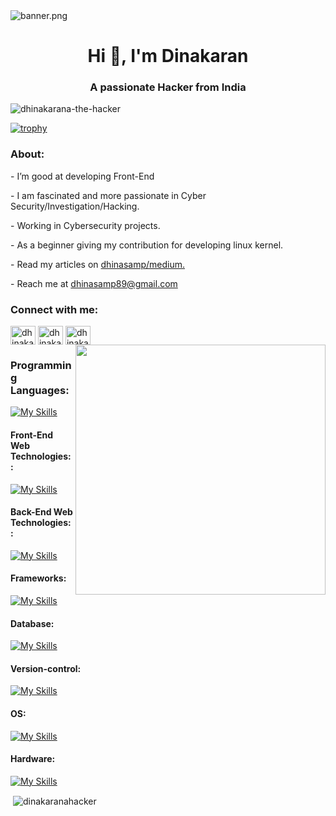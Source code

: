 

<img src="banner.png" alt="banner.png" style="justify-content: center">



<h1 align="center">Hi 👋, I'm Dinakaran</h1>

<h3 align="center">A passionate Hacker from India</h3>

<p align="left"> <img src="https://komarev.com/ghpvc/?username=dhinakaranahacker&label=Profile%20views&color=0e75b6&style=flat" alt="dhinakarana-the-hacker" /> </p>

[![trophy](https://github-profile-trophy.vercel.app/?username=dhinakaranahacker)](https://github.com/ryo-ma/github-profile-trophy)

<h3>About:</h3>
<p>- I’m good at developing Front-End</p>
<p>- I am fascinated and more passionate in Cyber Security/Investigation/Hacking.</p>
<p>- Working in Cybersecurity projects.</p>
<p>- As a beginner giving my contribution for developing linux kernel.</p>
<p>- Read my articles on <a href="https://medium.com/@dhinasamp89">dhinasamp/medium.</a></p>
<p>- Reach me at <a href="mailto:dhinasamp89@gmail.com">dhinasamp89@gmail.com</a></p>

<h3 align="left">Connect with me:</h3>
<p align="left">
<a href="https://x.com/dhinasam89" target="blank"><img align="center" src="https://raw.githubusercontent.com/rahuldkjain/github-profile-readme-generator/master/src/images/icons/Social/twitter.svg" alt="dhinakaran" height="30" width="40" /></a>
<a href="https://www.linkedin.com/in/dinakaran-a-34174b238/" target="blank"><img align="center" src="https://raw.githubusercontent.com/rahuldkjain/github-profile-readme-generator/master/src/images/icons/Social/linked-in-alt.svg" alt="dhinakaran" height="30" width="40" /></a>
<a href="https://www.instagram.com/smart_dhina_123/" target="blank"><img align="center" src="https://raw.githubusercontent.com/rahuldkjain/github-profile-readme-generator/master/src/images/icons/Social/instagram.svg" alt="dhinakaran" height="30" width="40" /></a>

<img  align="right" width="400" src="https://gifdb.com/images/high/hacking-background-static-lines-rypnde42rrze9wku.gif">

### **Programming Languages:**
[![My Skills](https://skillicons.dev/icons?i=c,cpp,python,js)](https://skillicons.dev)
#### **Front-End Web Technologies::**
[![My Skills](https://skillicons.dev/icons?i=html,css,js)](https://skillicons.dev)
#### **Back-End Web Technologies::**
[![My Skills](https://skillicons.dev/icons?i=python,expressjs,nodejs,django)](https://skillicons.dev)
#### **Frameworks:**
[![My Skills](https://skillicons.dev/icons?i=sass,tailwind,bootstrap)](https://skillicons.dev)
#### **Database:**
[![My Skills](https://skillicons.dev/icons?i=mysql,postgresql,mongodb,redis)](https://skillicons.dev)
#### **Version-control:**
[![My Skills](https://skillicons.dev/icons?i=git,github,docker)](https://skillicons.dev)

#### **OS:**
[![My Skills](https://skillicons.dev/icons?i=windows,linux,kali,debian,ubuntu)](https://skillicons.dev)
#### **Hardware:**
[![My Skills](https://skillicons.dev/icons?i=arduino)](https://skillicons.dev)

<p>&nbsp;<img align="center" src="https://github-readme-stats.vercel.app/api?username=dhinakaranahacker&show_icons=true&locale=en" alt="dinakaranahacker" /></p>
